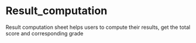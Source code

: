 # Result_computation
Result computation sheet helps users to compute their results, get the total score and corresponding grade
